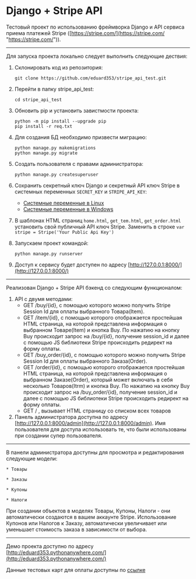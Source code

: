 # Django + Stripe API

Тестовый проект по использованию фреймворка Django и API сервиса приема платежей Stripe ([https://stripe.com/](https://stripe.com/ "https://stripe.com/")).

---
Для запуска проекта локально следует выполнить следующие дествия:

1. Склонировать код из репозитория:

     ```
     git clone https://github.com/eduard353/stripe_api_test.git
     ```
     
2. Перейти в папку stripe_api_test:

    ```
    cd stripe_api_test
    ```
3. Обновить pip и установить завистмости проекта:

    ```
    python -m pip install --upgrade pip
    pip install -r req.txt
    ```    
4. Для создания БД необходимо призвести миграцию:

    ```
    python manage.py makemigrations
    python manage.py migrate
    ```
5. Создать пользователя с правами администратора:

    ```
    python manage.py createsuperuser
    ```
6. Сохранить секретный ключ Django и секретный API ключ Stripe в системных переменных ```SECRET_KEY``` и ```STRIPE_API_KEY```:
   * [Системные переменные в Linux](https://losst.ru/peremennye-okruzheniya-v-linux?ysclid=l88zicstrj720325483)
   * [Системные переменные в Windows](https://lumpics.ru/environment-variables-in-windows-10/?ysclid=l88zhusv3s701805182)
   
7. В шаблонах HTML страниц ```home.html```, ```get_tem.html```, ```get_order.html``` установить свой публичный API ключ Stripe.
   Заменить в строке ```var stripe = Stripe('Your Public Api Key')```
   
8. Запускаем проект командой:
   ```
   python manage.py runserver
   ```
9. Доступ к сервису будет доступен по адресу [http://127.0.0.1:8000/](http://127.0.0.1:8000/)

---
Реализован Django + Stripe API бэкенд со следующим функционалом:
1. API с двумя методами:
   * GET /buy/{id}, c помощью которого можно получить Stripe Session Id для оплаты выбранного Товара(Item).
   * GET /item/{id}, c помощью которого отображается простейшая HTML страница, на которой представлена информация о выбранном Товаре(Item) и кнопка Buy. По нажатию на кнопку Buy происходит запрос на /buy/{id}, получение session_id и далее  с помощью JS библиотеки Stripe происходить редирект на форму оплаты.
   * GET /buy_order/{id}, c помощью которого можно получить Stripe Session Id для оплаты выбранного Заказа(Order).
   * GET /order/{id}, c помощью которого отображается простейшая HTML страница, на которой представлена информация о выбранном Заказе(Order), который может включать в себя несколько Товаров(Itrm) и кнопка Buy. По нажатию на кнопку Buy происходит запрос на /buy_order/{id}, получение session_id и далее  с помощью JS библиотеки Stripe происходить редирект на форму оплаты.
   * GET / , вызывает HTML страницу со списком всех товаров
2. Панель администратора доступна по адресу [http://127.0.0.1:8000/admin](http://127.0.0.1:8000/admin). Имя пользователя для доступа использовать те, что были использованы при создании супер пользователя.
---
В панели администратора доступны для просмотра и редактирования следующие модели:

    * Товары
    
    * Заказы
    
    * Купоны
    
    * Налоги
При создании объектов в моделях Товары, Купоны, Налоги - они автоматически создаются в вашем аккаунте Stripe.
Использование Купонов или Налогов к Заказу, автоматически увеличивает или уменьшает стоимость заказа в зависимости от выбора.

---

Демо проекта доступно по адресу [http://eduard353.pythonanywhere.com/](http://eduard353.pythonanywhere.com/)

Данные тестовых карт для оплаты доступны по [ссылке](https://stripe.com/docs/testing)
